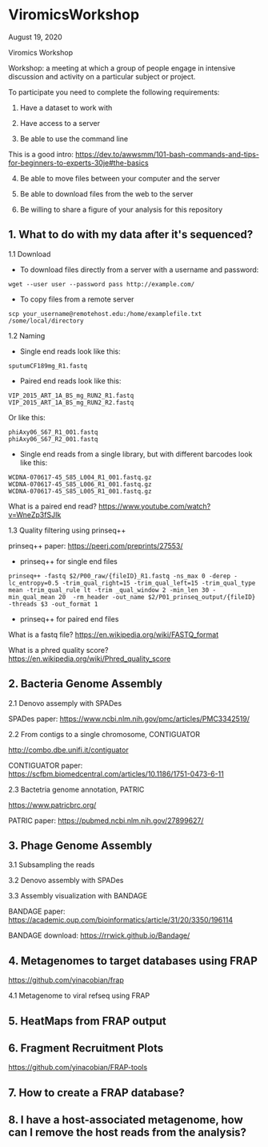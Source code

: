# ViromicsWorkshop

August 19, 2020

Viromics Workshop

Workshop: a meeting at which a group of people engage in intensive discussion and activity on a particular subject or project.

To participate you need to complete the following requirements: 

1) Have a dataset to work with 

2) Have access to a server

3) Be able to use the command line

This is a good intro:
https://dev.to/awwsmm/101-bash-commands-and-tips-for-beginners-to-experts-30je#the-basics

4) Be able to move files between your computer and the server

5) Be able to download files from the web to the server

6) Be willing to share a figure of your analysis for this repository

## 1. What to do with my data after it's sequenced?

1.1 Download

  * To download files directly from a server with a username and password:

`wget --user user --password pass http://example.com/`

  * To copy files from a remote server
  
 `scp your_username@remotehost.edu:/home/examplefile.txt /some/local/directory`

1.2 Naming

  * Single end reads look like this:
```
sputumCF189mg_R1.fastq
```
  
  * Paired end reads look like this:
```
VIP_2015_ART_1A_BS_mg_RUN2_R1.fastq 
VIP_2015_ART_1A_BS_mg_RUN2_R2.fastq
```
  Or like this:
  
```
phiAxy06_S67_R1_001.fastq
phiAxy06_S67_R2_001.fastq
```

  * Single end reads from a single library, but with different barcodes look like this:
```
WCDNA-070617-45_S85_L004_R1_001.fastq.gz  
WCDNA-070617-45_S85_L006_R1_001.fastq.gz
WCDNA-070617-45_S85_L005_R1_001.fastq.gz
```

What is a paired end read? https://www.youtube.com/watch?v=WneZp3fSJIk

1.3 Quality filtering using prinseq++

prinseq++ paper: https://peerj.com/preprints/27553/

  * prinseq++ for single end files
  
`prinseq++ -fastq $2/P00_raw/{fileID}_R1.fastq -ns_max 0 -derep -lc_entropy=0.5 -trim_qual_right=15 -trim_qual_left=15 -trim_qual_type mean -trim_qual_rule lt -trim
_qual_window 2 -min_len 30 -min_qual_mean 20  -rm_header -out_name $2/P01_prinseq_output/{fileID} -threads $3 -out_format 1`

  * prinseq++ for paired end files
  
What is a fastq file? https://en.wikipedia.org/wiki/FASTQ_format

What is a phred quality score? https://en.wikipedia.org/wiki/Phred_quality_score

## 2. Bacteria Genome Assembly

2.1 Denovo assemply with SPADes

SPADes paper: https://www.ncbi.nlm.nih.gov/pmc/articles/PMC3342519/

2.2 From contigs to a single chromosome, CONTIGUATOR

http://combo.dbe.unifi.it/contiguator

CONTIGUATOR paper: https://scfbm.biomedcentral.com/articles/10.1186/1751-0473-6-11

2.3 Bactetria genome annotation, PATRIC

https://www.patricbrc.org/

PATRIC paper: https://pubmed.ncbi.nlm.nih.gov/27899627/

## 3. Phage Genome Assembly 

3.1 Subsampling the reads

3.2 Denovo assembly with SPADes

3.3 Assembly visualization with BANDAGE

BANDAGE paper: https://academic.oup.com/bioinformatics/article/31/20/3350/196114

BANDAGE download: https://rrwick.github.io/Bandage/

## 4. Metagenomes to target databases using FRAP

https://github.com/yinacobian/frap

4.1 Metagenome to viral refseq using FRAP 


## 5. HeatMaps from FRAP output


## 6. Fragment Recruitment Plots 

https://github.com/yinacobian/FRAP-tools

## 7. How to create a FRAP database?


## 8. I have a host-associated metagenome, how can I remove the host reads from the analysis?
